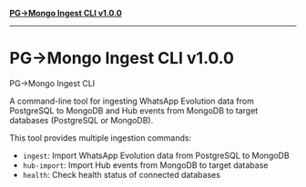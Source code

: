 [**PG→Mongo Ingest CLI v1.0.0**](README.md)

***

# PG→Mongo Ingest CLI v1.0.0

PG→Mongo Ingest CLI

A command-line tool for ingesting WhatsApp Evolution data from PostgreSQL to MongoDB
and Hub events from MongoDB to target databases (PostgreSQL or MongoDB).

This tool provides multiple ingestion commands:
- `ingest`: Import WhatsApp Evolution data from PostgreSQL to MongoDB
- `hub-import`: Import Hub events from MongoDB to target database
- `health`: Check health status of connected databases
